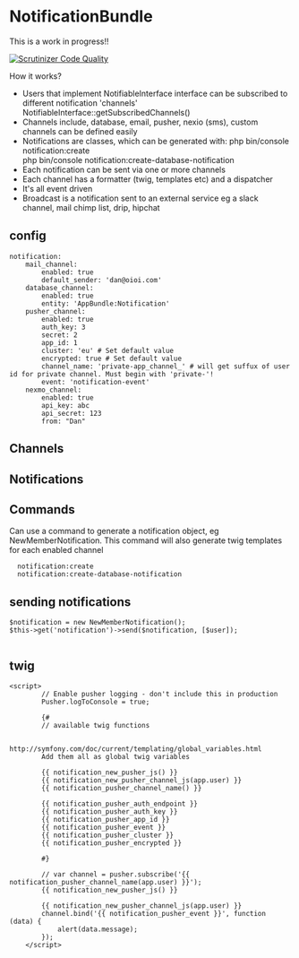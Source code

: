 # NotificationBundle

This is a work in progress!!

[![Scrutinizer Code Quality](https://scrutinizer-ci.com/g/irishdan/NotificationBundle/badges/quality-score.png?b=master)](https://scrutinizer-ci.com/g/irishdan/NotificationBundle/?branch=master)

How it works?
- Users that implement NotifiableInterface interface can be subscribed to different notification 'channels'
    NotifiableInterface::getSubscribedChannels()
- Channels include, database, email, pusher, nexio (sms), custom channels can be defined easily
- Notifications are classes, which can be generated with:
    php bin/console notification:create  
    php bin/console notification:create-database-notification 
- Each notification can be sent via one or more channels
- Each channel has a formatter (twig, templates etc) and a dispatcher
- It's all event driven
- Broadcast is a notification sent to an external service eg a slack channel, mail chimp list, drip, hipchat

## config
```
notification:
    mail_channel:
        enabled: true
        default_sender: 'dan@oioi.com'
    database_channel:
        enabled: true
        entity: 'AppBundle:Notification'
    pusher_channel:
        enabled: true
        auth_key: 3
        secret: 2
        app_id: 1
        cluster: 'eu' # Set default value
        encrypted: true # Set default value
        channel_name: 'private-app_channel_' # will get suffux of user id for private channel. Must begin with 'private-'!
        event: 'notification-event'
    nexmo_channel:
        enabled: true
        api_key: abc
        api_secret: 123
        from: "Dan"
```

## Channels

## Notifications

## Commands

Can use a command to generate a notification object, eg NewMemberNotification. 
This command will also generate twig templates for each enabled channel

```
  notification:create
  notification:create-database-notification  
```



## sending notifications
```
$notification = new NewMemberNotification();
$this->get('notification')->send($notification, [$user]);
        
```

## twig 

```
<script>
        // Enable pusher logging - don't include this in production
        Pusher.logToConsole = true;

        {#
        // available twig functions

        http://symfony.com/doc/current/templating/global_variables.html
        Add them all as global twig variables

        {{ notification_new_pusher_js() }}
        {{ notification_new_pusher_channel_js(app.user) }}
        {{ notification_pusher_channel_name() }}

        {{ notification_pusher_auth_endpoint }}
        {{ notification_pusher_auth_key }}
        {{ notification_pusher_app_id }}
        {{ notification_pusher_event }}
        {{ notification_pusher_cluster }}
        {{ notification_pusher_encrypted }}

        #}
        
        // var channel = pusher.subscribe('{{ notification_pusher_channel_name(app.user) }}');
        {{ notification_new_pusher_js() }}
        
        {{ notification_new_pusher_channel_js(app.user) }}
        channel.bind('{{ notification_pusher_event }}', function (data) {
            alert(data.message);
        });
    </script>
```